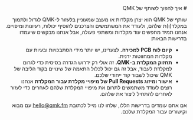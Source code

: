 <div dir="rtl" markdown="1">
# איך להפוך לשותף של QMK

שותף של QMK הוא יצרן מקלדות או מעצב שמעוניין בלעזור ל-QMK לגדול ולתמוך במקלד(ו)ת שלהם, ולעודד את המשתמשים והצרכנים להוסיף יכולות, רעיונות ומיפויים. אנחנו תמיד מחפשים עוד מקלדות ומשתפי פעולה, אבל אנחנו מבקשים שיעמדו בדרישות הבאות:

* **קיום לוח PCB למכירה.** לצערינו, יש יותר מידי הסתבכויות ובעיות עם מקלדות המחווטות ידנית.
* **תחזוק המקלדת ב-QMK.** זה אולי רק ידרוש הגדרה בסיסית כדי לגרום למקלדת לעבוד, אבל זה גם יכול לכלול התאמה של שינויים בקוד הליבה של QMK שיכול לשבור קוד ייחודי שלכם.
* **אישור ומיזוג Pull Requests של מיפויי מקלדת עבור המקלדת** אנחנו רוצים לעודד משתמשים לתרום את מיפויי המקלדת שלהם לאחרים כדי לעזור לאחרים להתחיל ליצור את שלהם.

אם אתם עומדים בדרישות הללו, שלחו לנו מייל לכתובת  hello@qmk.fm עם מבוא וקישורים עבור המקלדת שלכם.
</div>